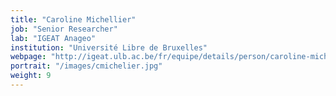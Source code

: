 ```yaml
---
title: "Caroline Michellier"
job: "Senior Researcher"
lab: "IGEAT Anageo"
institution: "Université Libre de Bruxelles"
webpage: "http://igeat.ulb.ac.be/fr/equipe/details/person/caroline-michellier/"
portrait: "/images/cmichelier.jpg"
weight: 9
---
```


